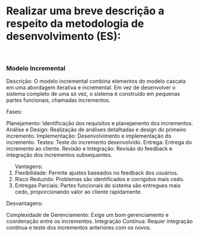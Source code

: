 <h1> Realizar uma breve descrição a respeito da metodologia de desenvolvimento (ES): </h2><br>

<h3>Modelo Incremental</h3>
Descrição:
O modelo incremental combina elementos do modelo cascata em uma abordagem iterativa e incremental. Em vez de desenvolver o sistema completo de uma só vez, o sistema é construído em pequenas partes funcionais, chamadas incrementos.

Fases:

Planejamento: Identificação dos requisitos e planejamento dos incrementos.
Análise e Design: Realização de análises detalhadas e design do primeiro incremento.
Implementação: Desenvolvimento e implementação do incremento.
Testes: Teste do incremento desenvolvido.
Entrega: Entrega do incremento ao cliente.
Revisão e Integração: Revisão do feedback e integração dos incrementos subsequentes.

<ol>Vantagens:

<li>Flexibilidade: Permite ajustes baseados no feedback dos usuários.</li>
<li>Risco Reduzido: Problemas são identificados e corrigidos mais cedo.</li>
<li>Entregas Parciais: Partes funcionais do sistema são entregues mais cedo, proporcionando valor ao cliente rapidamente.</li>
</ol>
Desvantagens:

Complexidade de Gerenciamento: Exige um bom gerenciamento e coordenação entre os incrementos.
Integração Contínua: Requer integração contínua e teste dos incrementos anteriores com os novos.


